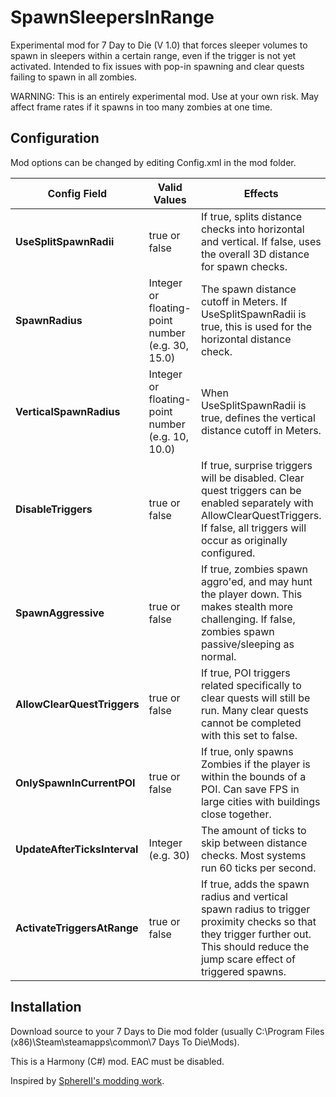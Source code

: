 # SpawnSleepersInRange

Experimental mod for 7 Day to Die (V 1.0) that forces sleeper volumes to spawn in sleepers within a certain range, even if the trigger is not yet activated. Intended to fix issues with pop-in spawning and clear quests failing to spawn in all zombies.

WARNING: This is an entirely experimental mod. Use at your own risk. May affect frame rates if it spawns in too many zombies at one time.

## Configuration

Mod options can be changed by editing Config.xml in the mod folder.

| Config Field | Valid Values | Effects |
|--|--|--|
|**UseSplitSpawnRadii**| true or false | If true, splits distance checks into horizontal and vertical. If false, uses the overall 3D distance for spawn checks. |
|**SpawnRadius**| Integer or floating-point number (e.g. 30, 15.0) | The spawn distance cutoff in Meters. If UseSplitSpawnRadii is true, this is used for the horizontal distance check.
|**VerticalSpawnRadius**| Integer or floating-point number (e.g. 10, 10.0) | When UseSplitSpawnRadii is true, defines the vertical distance cutoff in Meters.
|**DisableTriggers**|true or false|If true, surprise triggers will be disabled. Clear quest triggers can be enabled separately with AllowClearQuestTriggers. If false, all triggers will occur as originally configured.
|**SpawnAggressive**|true or false| If true, zombies spawn aggro'ed, and may hunt the player down. This makes stealth more challenging. If false, zombies spawn passive/sleeping as normal.
|**AllowClearQuestTriggers**|true or false|If true, POI triggers related specifically to clear quests will still be run. Many clear quests cannot be completed with this set to false.
|**OnlySpawnInCurrentPOI**|true or false|If true, only spawns Zombies if the player is within the bounds of a POI. Can save FPS in large cities with buildings close together.
|**UpdateAfterTicksInterval**|Integer (e.g. 30)|The amount of ticks to skip between distance checks. Most systems run 60 ticks per second.
|**ActivateTriggersAtRange**|true or false|If true, adds the spawn radius and vertical spawn radius to trigger proximity checks so that they trigger further out. This should reduce the jump scare effect of triggered spawns.

## Installation

Download source to your 7 Days to Die mod folder (usually C:\Program Files (x86)\Steam\steamapps\common\7 Days To Die\Mods).

This is a Harmony (C#) mod. EAC must be disabled.

Inspired by [SphereII's modding work](https://github.com/SphereII/SphereII.Mods).
